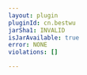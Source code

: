 ```yaml
---
layout: plugin
pluginId: cn.bestwu
jarSha1: INVALID
isJarAvailable: true
error: NONE
violations: []

---
```

